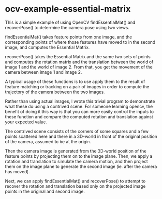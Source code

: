 # ocv-example-essential-matrix
This is a simple example of using OpenCV findEssentialMat() and recoverPose() to determine the camera pose using two views.

findEssentialMat() takes feature points from one image, and the corresponding points of where those features have moved to in the second image, and computes the Essential Matrix.

recoverPose() takes the Essential Matrix and the same two sets of points and computes the rotation matrix and the translation between the world of image 1 and the world of image 2.  From that, you get the movement of the camera between image 1 and image 2.

A typical usage of these functions is to use apply them to the result of feature matching or tracking on a pair of images in order to compute the trajectory of the camera between the two images.

Rather than using actual images, I wrote this trivial program to demonstrate what these do using a contrived scene.  For someone learning opencv, the benefit of doing it this way is that you can more easily control the inputs to these function and compare the computed rotation and translation against your expected value.

The contrived scene consists of the corners of some squares and a few points scattered here and there in a 3D-world in front of the original position of the camera, assumed to be at the origin.

Then the camera image is generated from the 3D-world position of the feature points by projecting them on to the image plane.  Then, we apply a rotation and translation to simulate the camera motion, and then project them on the image plane to generate the second image (ie. after the camera has moved).

Next, we can apply findEssentialMat() and recoverPose() to attempt to recover the rotation and translation based only on the projected image points in the original and second image.

